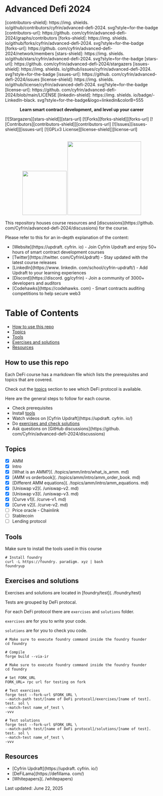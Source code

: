 # Advanced Defi 2024

[contributors-shield]: https://img. shields. io/github/contributors/cyfrin/advanced-defi-2024. svg?style=for-the-badge
[contributors-url]: https://github. com/cyfrin/advanced-defi-2024/graphs/contributors
[forks-shield]: https://img. shields. io/github/forks/cyfrin/advanced-defi-2024. svg?style=for-the-badge
[forks-url]: https://github. com/cyfrin/advanced-defi-2024/network/members
[stars-shield]: https://img. shields. io/github/stars/cyfrin/advanced-defi-2024. svg?style=for-the-badge
[stars-url]: https://github. com/cyfrin/advanced-defi-2024/stargazers
[issues-shield]: https://img. shields. io/github/issues/cyfrin/advanced-defi-2024. svg?style=for-the-badge
[issues-url]: https://github. com/cyfrin/advanced-defi-2024/issues
[license-shield]: https://img. shields. io/github/license/cyfrin/advanced-defi-2024. svg?style=for-the-badge
[license-url]: https://github. com/cyfrin/advanced-defi-2024/blob/main/LICENSE
[linkedin-shield]: https://img. shields. io/badge/-LinkedIn-black. svg?style=for-the-badge&logo=linkedin&colorB=555

<p align="center"><strong>Learn smart contract development, and level up your career
</strong></p>

[![Stargazers][stars-shield]][stars-url] [![Forks][forks-shield]][forks-url] [![Contributors][contributors-shield]][contributors-url] [![Issues][issues-shield]][issues-url] [![GPLv3 License][license-shield]][license-url]

<p align="center">
 <br />
 <a href="https://cyfrin. io/">
 <img src=". github/images/poweredbycyfrinbluehigher. png" width="145" alt=""/></a>
<a href="https://updraft. cyfrin. io/courses/moccasin">
 <img src=". github/images/coursebadge. png" width="242. 3" alt=""/></a>
 <br />
</p>

</div>

This repository houses course resources and [discussions](https://github. com/Cyfrin/advanced-defi-2024/discussions) for the course. 

Please refer to this for an in-depth explanation of the content:

- [Website](https://updraft. cyfrin. io) - Join Cyfrin Updraft and enjoy 50+ hours of smart contract development courses
- [Twitter](https://twitter. com/CyfrinUpdraft) - Stay updated with the latest course releases
- [LinkedIn](https://www. linkedin. com/school/cyfrin-updraft/) - Add Updraft to your learning experiences
- [Discord](https://discord. gg/cyfrin) - Join a community of 3000+ developers and auditors
- [Codehawks](https://codehawks. com) - Smart contracts auditing competitions to help secure web3

# Table of Contents

- [How to use this repo](#how-to-use-this-repo)
- [Topics](#topics)
- [Tools](#tools)
- [Exercises and solutions](#exercises-and-solutions)
- [Resources](#resources)

## How to use this repo

Each DeFi course has a markdown file which lists the prerequisites and topics that are covered. 

Check out the [topics](#topics) section to see which DeFi protocol is available. 

Here are the general steps to follow for each course. 

- Check prerequisites
- Install [tools](#tools)
- Watch videos on [Cyfrin Updraft](https://updraft. cyfrin. io/)
- Do [exercises and check solutions](#exercises-and-solutions)
- Ask questions on [GitHub discussions](https://github. com/Cyfrin/advanced-defi-2024/discussions)

## Topics

- [x] AMM
 - [x] Intro
 - [x] [What is an AMM?](. /topics/amm/intro/what_is_amm. md)
 - [x] [AMM vs orderbook](. /topics/amm/intro/amm_order_book. md)
 - [x] [Different AMM equations](. /topics/amm/intro/amm_equations. md)
 - [x] [Uniswap v2](. /uniswap-v2. md)
 - [x] [Uniswap v3](. /uniswap-v3. md)
 - [x] [Curve v1](. /curve-v1. md)
 - [x] [Curve v2](. /curve-v2. md)
- [ ] Price oracle - Chainlink
- [ ] Stablecoin
- [ ] Lending protocol

## Tools

Make sure to install the tools used in this course

```shell
# Install foundry
curl -L https://foundry. paradigm. xyz | bash
foundryup
```

## Exercises and solutions

Exercises and solutions are located in [foundry/test](. /foundry/test)

Tests are grouped by DeFi protocal. 

For each DeFi protocol there are `exercises` and `solutions` folder. 

`exercises` are for you to write your code. 

`solutions` are for you to check you code. 

```shell
# Make sure to execute foundry command inside the foundry founder
cd foundry

# Compile
forge build --via-ir
```

```shell
# Make sure to execute foundry command inside the foundry founder
cd foundry

# Set FORK_URL
FORK_URL= rpc url for testing on fork

# Test exercises
forge test --fork-url $FORK_URL \
--match-path test/[name of DeFi protocol]/exercises/[name of test]. test. sol \
--match-test name_of_test \
-vvv

# Test solutions
forge test --fork-url $FORK_URL \
--match-path test/[name of DeFi protocol]/solutions/[name of test]. test. sol \
--match-test name_of_test \
-vvv
```

## Resources

- [Cyfrin Updraft](https://updraft. cyfrin. io/)
- [DeFiLama](https://defillama. com/)
- [Whitepapers](. /whitepapers)


Last updated: June 22, 2025

